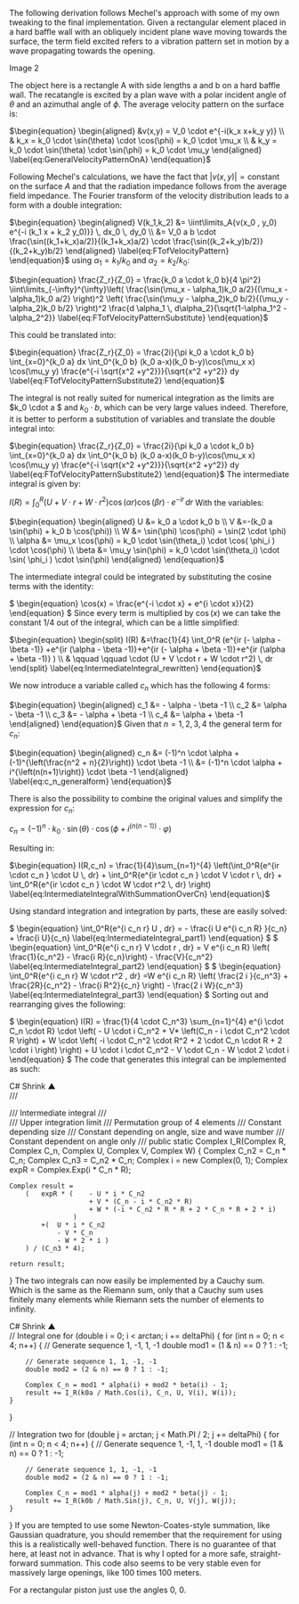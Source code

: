 The following derivation follows Mechel's approach with some of my own tweaking to the final implementation. Given a rectangular element placed in a hard baffle wall with an obliquely incident plane wave moving towards the surface, the term field excited refers to a vibration pattern set in motion by a wave propagating towards the opening.

Image 2

The object here is a rectangle A with side lengths a and b on a hard baffle wall. The recatangle is excited by a plan wave with a polar incident angle of $\theta$ and an azimuthal angle of $\phi$. The average velocity pattern on the surface is:

$\begin{equation} \begin{aligned} &v(x,y) = V_0 \cdot e^{-i(k_x x+k_y y)} \\ & k_x = k_0 \cdot \sin(\theta) \cdot \cos(\phi) = k_0 \cdot \mu_x \\ & k_y = k_0 \cdot \sin(\theta) \cdot \sin(\phi) = k_0 \cdot \mu_y \end{aligned} \label{eq:GeneralVelocityPatternOnA} \end{equation}$

Following Mechel's calculations, we have the fact that $|v(x,y)| = \text{constant}$ on the surface $A$ and that the radiation impedance follows from the average field impedance. The Fourier transform of the velocity distribution leads to a form with a double integration:

$\begin{equation} \begin{aligned} V(k_1,k_2) &= \iint\limits_A{v(x_0 , y_0) e^{-i (k_1 x + k_2 y_0)}} \, dx_0 \, dy_0 \\ &= V_0 a b \cdot \frac{\sin((k_1+k_x)a/2)}{(k_1+k_x)a/2} \cdot \frac{\sin((k_2+k_y)b/2)}{(k_2+k_y)b/2} \end{aligned} \label{eq:FTofVelocityPattern} \end{equation}$
using $\alpha_1 = k_1/k_0$ and $\alpha_2 = k_2/k_0$:

$\begin{equation} \frac{Z_r}{Z_0} = \frac{k_0 a \cdot k_0 b}{4 \pi^2} \iint\limits_{-\infty}^{\infty}\left( \frac{\sin(\mu_x - \alpha_1)k_0 a/2}{(\mu_x - \alpha_1)k_0 a/2} \right)^2 \left( \frac{\sin(\mu_y - \alpha_2)k_0 b/2}{(\mu_y - \alpha_2)k_0 b/2} \right)^2 \frac{d \alpha_1 \, d\alpha_2}{\sqrt{1-\alpha_1^2 -\alpha_2^2}} \label{eq:FTofVelocityPatternSubstitute} \end{equation}$

This could be translated into:

$\begin{equation} \frac{Z_r}{Z_0} = \frac{2i}{\pi k_0 a \cdot k_0 b} \int_{x=0}^{k_0 a} dx \int_0^{k_0 b} (k_0 a-x)(k_0 b-y)\cos(\mu_x x) \cos(\mu_y y) \frac{e^{-i \sqrt{x^2 +y^2}}}{\sqrt{x^2 +y^2}} dy \label{eq:FTofVelocityPatternSubstitute2} \end{equation}$

The integral is not really suited for numerical integration as the limits are $k_0 \cdot a $ and $k_0 \cdot b$, which can be very large values indeed. Therefore, it is better to perform a substitution of variables and translate the double integral into:

$\begin{equation} \frac{Z_r}{Z_0} = \frac{2i}{\pi k_0 a \cdot k_0 b} \int_{x=0}^{k_0 a} dx \int_0^{k_0 b} (k_0 a-x)(k_0 b-y)\cos(\mu_x x) \cos(\mu_y y) \frac{e^{-i \sqrt{x^2 +y^2}}}{\sqrt{x^2 +y^2}} dy \label{eq:FTofVelocityPatternSubstitute2} \end{equation}$
The intermediate integral is given by:

$\begin{equation} I(R) = \int_0^R{ (U + V \cdot r + W \cdot r^2) \cos(\alpha r) \cos(\beta r) \cdot e^{-i r} \, dr} \label{eq:IntermediateIntegral} \end{equation}$
With the variables:

$\begin{equation} \begin{aligned} U &= k_0 a \cdot k_0 b \\ V &=-(k_0 a \sin(\phi) + k_0 b \cos(\phi)) \\ W &= \sin(\phi) \cos(\phi) = \sin(2 \cdot \phi) \\ \alpha &= \mu_x \cos(\phi) = k_0 \cdot \sin(\theta_i) \cdot \cos( \phi_i ) \cdot \cos(\phi) \\ \beta &= \mu_y \sin(\phi) = k_0 \cdot \sin(\theta_i) \cdot \sin( \phi_i ) \cdot \sin(\phi) \end{aligned} \end{equation}$

The intermediate integral could be integrated by substituting the cosine terms with the identity:

$
\begin{equation} \cos(x) = \frac{e^{-i \cdot x} + e^{i \cdot x}}{2} \end{equation}
$
Since every term is multiplied by $\cos(x)$ we can take the constant $1/4$ out of the integral, which can be a little simplified:

$\begin{equation} \begin{split} I(R) &=\frac{1}{4} \int_0^R (e^{ir (- \alpha - \beta -1)} +e^{ir (\alpha - \beta -1)}+e^{ir (- \alpha + \beta -1)}+e^{ir (\alpha + \beta -1)} ) \\ & \qquad \qquad \cdot (U + V \cdot r + W \cdot r^2) \, dr \end{split} \label{eq:IntermediateIntegral_rewritten} \end{equation}$

We now introduce a variable called $c_n$ which has the following 4 forms:

$\begin{equation} \begin{aligned} c_1 &= - \alpha - \beta -1 \\ c_2 &= \alpha - \beta -1 \\ c_3 &= - \alpha + \beta -1 \\ c_4 &= \alpha + \beta -1 \end{aligned} \end{equation}$
Given that $n=1,2,3,4$ the general term for $c_n$:

$\begin{equation} \begin{aligned} c_n &= (-1)^n \cdot \alpha + (-1)^{\left(\frac{n^2 + n}{2}\right)} \cdot \beta -1 \\ &= (-1)^n \cdot \alpha + i^{\left(n(n+1)\right)} \cdot \beta -1 \end{aligned} \label{eq:c_n_generalform} \end{equation}$

There is also the possibility to combine the original values and simplify the expression for $c_n$:

$\begin{equation} c_n = (-1)^{n}\cdot k_0 \cdot \sin(\theta) \cdot \cos{\left( \phi + i^{(n(n-1))} \cdot \varphi \right)} \label{eq:c_nOriginalExpressionSimplifyed} \end{equation}$

Resulting in:

$\begin{equation} I(R,c_n) = \frac{1}{4}\sum_{n=1}^{4} \left(\int_0^R{e^{ir \cdot c_n } \cdot U \, dr} + \int_0^R{e^{ir \cdot c_n } \cdot V \cdot r \, dr} + \int_0^R{e^{ir \cdot c_n } \cdot W \cdot r^2 \, dr} \right) \label{eq:IntermediateIntegralWithSummationOverCn} \end{equation}$

Using standard integration and integration by parts, these are easily solved:

$
\begin{equation} \int_0^R{e^{i c_n r} U \, dr} = - \frac{i U e^{i c_n R} }{c_n} + \frac{i U}{c_n} \label{eq:IntermediateIntegral_part1} \end{equation}
$
$
\begin{equation} \int_0^R{e^{i c_n r} V \cdot r \, dr} = V e^{i c_n R} \left( \frac{1}{c_n^2} - \frac{i R}{c_n}\right) - \frac{V}{c_n^2} \label{eq:IntermediateIntegral_part2} \end{equation}
$
$
\begin{equation} \int_0^R{e^{i c_n r} W \cdot r^2 \, dr} =W e^{i c_n R} \left( \frac{2 i }{c_n^3} + \frac{2R}{c_n^2} - \frac{i R^2}{c_n} \right) - \frac{2 i W}{c_n^3} \label{eq:IntermediateIntegral_part3} \end{equation}
$
Sorting out and rearranging gives the following:

$
\begin{equation} I(R) = \frac{1}{4 \cdot C_n^3} \sum_{n=1}^{4} e^{i \cdot C_n \cdot R} \cdot \left( - U \cdot i C_n^2 + V* \left(C_n - i \cdot C_n^2 \cdot R \right) + W \cdot \left( -i \cdot C_n^2 \cdot R^2 + 2 \cdot C_n \cdot R + 2 \cdot i \right) \right) + U \cdot i \cdot C_n^2 - V \cdot C_n - W \cdot 2 \cdot i \end{equation}
$
The code that generates this integral can be implemented as such:

C#
Shrink ▲   
/// <summary>
/// Intermediate integral
/// </summary>
/// <param name="R">Upper integration limit</param>
/// <param name="C_n">Permutation group of 4 elements</param>
/// <param name="U">Constant depending size</param>
/// <param name="V">Constant depending on angle, size and wave number</param>
/// <param name="W">Constant dependent on angle only</param>
/// <returns></returns>
public static Complex I_R(Complex R, Complex C_n, Complex U, Complex V, Complex W)
{
    Complex C_n2 = C_n * C_n;
    Complex C_n3 = C_n2 * C_n;
    Complex i = new Complex(0, 1);
    Complex expR = Complex.Exp(i * C_n * R);
    
    Complex result =
        (   expR * (    - U * i * C_n2 
                        + V * (C_n - i * C_n2 * R) 
                        + W * (-i * C_n2 * R * R + 2 * C_n * R + 2 * i)
                    )
            +(  U * i * C_n2 
                - V * C_n 
                - W * 2 * i ) 
        ) / (C_n3 * 4);
        
    return result;
    
}
The two integrals can now easily be implemented by a Cauchy sum. Which is the same as the Riemann sum, only that a Cauchy sum uses finitely many elements while Riemann sets the number of elements to infinity.

C#
Shrink ▲   
// Integral one
for (double i = 0; i < arctan; i += deltaPhi)
{
    for (int n = 0; n < 4; n++)
    {
        // Generate sequence 1, -1, 1, -1
        double mod1 = (1 & n) == 0 ? 1 : -1;
        
        // Generate sequence 1, 1, -1, -1
        double mod2 = (2 & n) == 0 ? 1 : -1;
        
        Complex C_n = mod1 * alpha(i) + mod2 * beta(i) - 1;
        result += I_R(k0a / Math.Cos(i), C_n, U, V(i), W(i));
    }
}

// Integration two
for (double j = arctan; j < Math.PI / 2; j += deltaPhi)
{
    for (int n = 0; n < 4; n++)
    {
        // Generate sequence 1, -1, 1, -1
        double mod1 = (1 & n) == 0 ? 1 : -1;
        
        // Generate sequence 1, 1, -1, -1
        double mod2 = (2 & n) == 0 ? 1 : -1;
        
        Complex C_n = mod1 * alpha(j) + mod2 * beta(j) - 1;
        result += I_R(k0b / Math.Sin(j), C_n, U, V(j), W(j));
    }
}
If you are tempted to use some Newton-Coates-style summation, like Gaussian quadrature, you should remember that the requirement for using this is a realistically well-behaved function. There is no guarantee of that here, at least not in advance. That is why I opted for a more safe, straight-forward summation. This code also seems to be very stable even for massively large openings, like 100 times 100 meters.

For a rectangular piston just use the angles 0, 0.
